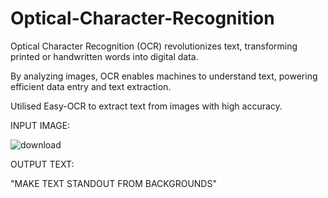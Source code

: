 # Optical-Character-Recognition

Optical Character Recognition (OCR) revolutionizes text, transforming printed or handwritten words into digital data.

By analyzing images, OCR enables machines to understand text, powering efficient data entry and text extraction.

Utilised Easy-OCR to extract text from images with high accuracy.

INPUT IMAGE:

![download](https://github.com/AyushModi123/Optical-Character-Recognition/assets/99743679/29b9c2b7-67fb-4a2f-905e-5a452d1e449f)

OUTPUT TEXT:

"MAKE TEXT STANDOUT FROM BACKGROUNDS"
